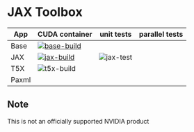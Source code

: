# JAX Toolbox

| App                               | CUDA container              | unit tests  | parallel tests |
| --------------------------------- | --------------------------- | ----------- | -------------- |
| Base                              | [![base-build]][base-image] |             |                |
| JAX                               | [![jax-build]][jax-image]   | ![jax-test] |                |
| T5X                               | ![t5x-build]                |             |                |
| Paxml                             |                             |             |                |

[base-build]: https://img.shields.io/github/actions/workflow/status/NVIDIA/JAX-Toolbox/base-build.yaml?label=weekly&logo=docker
[jax-build]: https://img.shields.io/github/actions/workflow/status/NVIDIA/JAX-Toolbox/jax-build.yaml?label=nightly&logo=docker
[t5x-build]: https://img.shields.io/github/actions/workflow/status/NVIDIA/JAX-Toolbox/t5x.yaml?label=nightly&logo=docker

[jax-image]: https://github.com/NVIDIA/JAX-Toolbox/pkgs/container/jax
[base-image]: https://github.com/NVIDIA/JAX-Toolbox/pkgs/container/jax-toolbox

[jax-test]: https://img.shields.io/github/actions/workflow/status/NVIDIA/JAX-Toolbox/jax-test.yaml?label=V100&logo=nvidia

## Note
This is not an officially supported NVIDIA product
